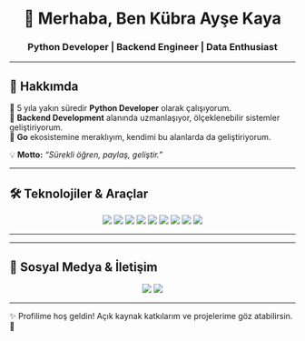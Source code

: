 <!-- Profil Banner -->
<h1 align="center">👋 Merhaba, Ben Kübra Ayşe Kaya</h1>
<h3 align="center">Python Developer | Backend Engineer | Data Enthusiast</h3>

---

## 🚀 Hakkımda
🔹 5 yıla yakın süredir **Python Developer** olarak çalışıyorum.  
🔹 **Backend Development** alanında uzmanlaşıyor, ölçeklenebilir sistemler geliştiriyorum.  
🔹  **Go** ekosistemine meraklıyım, kendimi bu alanlarda da geliştiriyorum.  

💡 **Motto:** _“Sürekli öğren, paylaş, geliştir.”_

---

## 🛠️ Teknolojiler & Araçlar

<p align="center">
  <img src="https://img.shields.io/badge/Python-3776AB?style=for-the-badge&logo=python&logoColor=white"/>
  <img src="https://img.shields.io/badge/FastAPI-009688?style=for-the-badge&logo=fastapi&logoColor=white"/>
  <img src="https://img.shields.io/badge/Django-092E20?style=for-the-badge&logo=django&logoColor=white"/>
  <img src="https://img.shields.io/badge/PostgreSQL-316192?style=for-the-badge&logo=postgresql&logoColor=white"/>
  <img src="https://img.shields.io/badge/Go-00ADD8?style=for-the-badge&logo=go&logoColor=white"/>
  <img src="https://img.shields.io/badge/Docker-2496ED?style=for-the-badge&logo=docker&logoColor=white"/>
  <img src="https://img.shields.io/badge/Kubernetes-326CE5?style=for-the-badge&logo=kubernetes&logoColor=white"/>
  <img src="https://img.shields.io/badge/AWS-232F3E?style=for-the-badge&logo=amazon-aws&logoColor=white"/>
  <img src="https://img.shields.io/badge/Terraform-844FBA?style=for-the-badge&logo=terraform&logoColor=white"/>
</p>

---

---

## 🔗 Sosyal Medya & İletişim

<p align="center">
  <a href="https://www.linkedin.com/in/kubraaysesosun/"><img src="https://img.shields.io/badge/LinkedIn-%230077B5.svg?&style=for-the-badge&logo=linkedin&logoColor=white"/></a>
  <a href="https://github.com/kubraaysekaya"><img src="https://img.shields.io/badge/GitHub-100000?style=for-the-badge&logo=github&logoColor=white"/></a>
</p>

---

✨ Profilime hoş geldin! Açık kaynak katkılarım ve projelerime göz atabilirsin. 🚀
